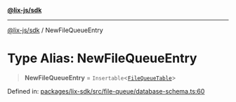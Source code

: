 [**@lix-js/sdk**](../README.md)

***

[@lix-js/sdk](../README.md) / NewFileQueueEntry

# Type Alias: NewFileQueueEntry

> **NewFileQueueEntry** = `Insertable`\<[`FileQueueTable`](FileQueueTable.md)\>

Defined in: [packages/lix-sdk/src/file-queue/database-schema.ts:60](https://github.com/opral/monorepo/blob/319d0a05c320245f48086433fd248754def09ccc/packages/lix-sdk/src/file-queue/database-schema.ts#L60)
